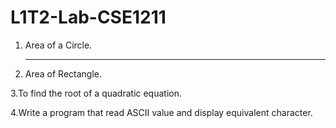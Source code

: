 # L1T2-Lab-CSE1211
1. Area of a Circle. <hr>
2. Area of Rectangle.

3.To find the root of a quadratic equation.

4.Write a program that read ASCII value and display equivalent character.

